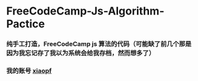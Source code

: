 # FreeCodeCamp-Js-Algorithm-Pactice
### 纯手工打造，FreeCodeCamp js 算法的代码（可能缺了前几个那是因为我忘记存了我以为系统会给我存档，然而想多了）
### 我的账号 [xiaopf](https://www.freecodecamp.cn/xiaopf)
